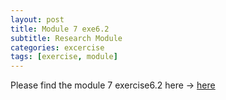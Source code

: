 ```yaml
---
layout: post
title: Module 7 exe6.2
subtitle: Research Module
categories: excercise
tags: [exercise, module]
---
```


[docs]: https://sudeshnaidoo.github.io/assets/pdf/Exe8.2B-exe6.2_Module7

Please find the module 7 exercise6.2 here -> [here][docs]
